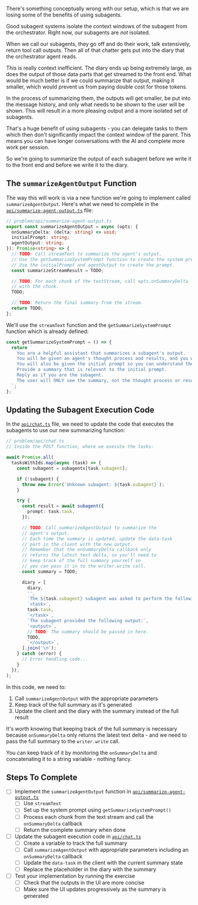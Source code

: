 There's something conceptually wrong with our setup, which is that we are losing some of the benefits of using subagents.

Good subagent systems isolate the context windows of the subagent from the orchestrator. Right now, our subagents are _not_ isolated.

When we call our subagents, they go off and do their work, talk extensively, return tool call outputs. Then all of that chatter gets put into the diary that the orchestrator agent reads.

This is really context inefficient. The diary ends up being extremely large, as does the output of those data parts that get streamed to the front end. What would be much better is if we could summarize that output, making it smaller, which would prevent us from paying double cost for those tokens.

In the process of summarizing them, the outputs will get smaller, be put into the message history, and only what needs to be shown to the user will be shown. This will result in a more pleasing output and a more isolated set of subagents.

That's a huge benefit of using subagents - you can delegate tasks to them which then don't significantly impact the context window of the parent. This means you can have longer conversations with the AI and complete more work per session.

So we're going to summarize the output of each subagent before we write it to the front end and before we write it to the diary.

## The `summarizeAgentOutput` Function

The way this will work is via a new function we're going to implement called `summarizeAgentOutput`. Here's what we need to complete in the [`api/summarize-agent-output.ts`](./api/summarize-agent-output.ts) file:

```ts
// problem/api/summarize-agent-output.ts
export const summarizeAgentOutput = async (opts: {
  onSummaryDelta: (delta: string) => void;
  initialPrompt: string;
  agentOutput: string;
}): Promise<string> => {
  // TODO: Call streamText to summarize the agent's output.
  // Use the getSummarizeSystemPrompt function to create the system prompt.
  // Use the initialPrompt and agentOutput to create the prompt.
  const summarizeStreamResult = TODO;

  // TODO: For each chunk of the textStream, call opts.onSummaryDelta
  // with the chunk.
  TODO;

  // TODO: Return the final summary from the stream.
  return TODO;
};
```

We'll use the `streamText` function and the `getSummarizeSystemPrompt` function which is already defined:

```ts
const getSummarizeSystemPrompt = () => {
  return `
    You are a helpful assistant that summarizes a subagent's output.
    You will be given an agent's thought process and results, and you will need to summarize the results.
    You will also be given the initial prompt so you can understand the context of the output.
    Provide a summary that is relevant to the initial prompt.
    Reply as if you are the subagent.
    The user will ONLY see the summary, not the thought process or results - so make it good!
  `;
};
```

## Updating the Subagent Execution Code

In the [`api/chat.ts`](./api/chat.ts) file, we need to update the code that executes the subagents to use our new summarizing function:

```ts
// problem/api/chat.ts
// Inside the POST function, where we execute the tasks:

await Promise.all(
  tasksWithIds.map(async (task) => {
    const subagent = subagents[task.subagent];

    if (!subagent) {
      throw new Error(`Unknown subagent: ${task.subagent}`);
    }

    try {
      const result = await subagent({
        prompt: task.task,
      });

      // TODO: Call summarizeAgentOutput to summarize the
      // agent's output.
      // Each time the summary is updated, update the data-task
      // part in the client with the new output.
      // Remember that the onSummaryDelta callback only
      // returns the latest text delta, so you'll need to
      // keep track of the full summary yourself so
      // you can pass it in to the writer.write call.
      const summary = TODO;

      diary = [
        diary,
        '',
        `The ${task.subagent} subagent was asked to perform the following task:`,
        `<task>`,
        task.task,
        `</task>`,
        `The subagent provided the following output:`,
        `<output>`,
        // TODO: The summary should be passed in here.
        TODO,
        `</output>`,
      ].join('\n');
    } catch (error) {
      // Error handling code...
    }
  }),
);
```

In this code, we need to:

1. Call `summarizeAgentOutput` with the appropriate parameters
2. Keep track of the full summary as it's generated
3. Update the client and the diary with the summary instead of the full result

It's worth knowing that keeping track of the full summary is necessary because `onSummaryDelta` only returns the latest text delta - and we need to pass the full summary to the `writer.write` call.

You can keep track of it by monitoring the `onSummaryDelta` and concatenating it to a string variable - nothing fancy.

## Steps To Complete

- [ ] Implement the `summarizeAgentOutput` function in [`api/summarize-agent-output.ts`](./api/summarize-agent-output.ts)
  - [ ] Use `streamText`
  - [ ] Set up the system prompt using `getSummarizeSystemPrompt()`
  - [ ] Process each chunk from the text stream and call the `onSummaryDelta` callback
  - [ ] Return the complete summary when done

- [ ] Update the subagent execution code in [`api/chat.ts`](./api/chat.ts)
  - [ ] Create a variable to track the full summary
  - [ ] Call `summarizeAgentOutput` with appropriate parameters including an `onSummaryDelta` callback
  - [ ] Update the `data-task` in the client with the current summary state
  - [ ] Replace the placeholder in the diary with the summary

- [ ] Test your implementation by running the exercise
  - [ ] Check that the outputs in the UI are more concise
  - [ ] Make sure the UI updates progressively as the summary is generated
